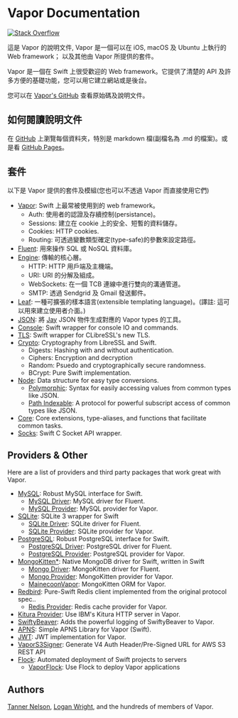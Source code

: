 # Vapor Documentation

[![Stack Overflow](https://img.shields.io/stackexchange/stackoverflow/t/vapor.svg)](http://stackoverflow.com/questions/tagged/vapor)

這是 Vapor 的說明文件, Vapor 是一個可以在 iOS, macOS 及 Ubuntu 上執行的 Web framework； 以及其他由 Vapor 所提供的套件。

Vapor 是一個在 Swift 上很受歡迎的 Web framework。它提供了清楚的 API 及許多方便的基礎功能，您可以用它建立網站或是後台。

您可以在 [Vapor's GitHub](https://github.com/vapor/vapor) 查看原始碼及說明文件。

## 如何閱讀說明文件

在 [GitHub](https://github.com/vapor/documentation) 上瀏覽每個資料夾，特別是 markdown 檔(副檔名為 .md 的檔案)。或是看 [GitHub Pages](https://vapor.github.io/documentation/)。

## 套件
以下是 Vapor 提供的套件及模組(您也可以不透過 Vapor 而直接使用它們)

- [Vapor](https://github.com/vapor/vapor): Swift 上最常被使用到的 web framework。
	- Auth: 使用者的認證及存續控制(persistance)。
	- Sessions: 建立在 cookie 上的安全、短暫的資料儲存。
	- Cookies: HTTP cookies.
	- Routing: 可透過變數類型確定(type-safe)的參數來設定路徑。
- [Fluent](https://github.com/vapor/fluent): 用來操作 SQL 或 NoSQL 資料庫。
- [Engine](https://github.com/vapor/engine): 傳輸的核心層。
	- HTTP: HTTP 用戶端及主機端。
	- URI: URI 的分解及組成。
	- WebSockets: 在一個 TCB 連線中進行雙向的溝通管道。
	- SMTP: 透過 Sendgrid 及 Gmail 發送郵件。
- [Leaf](https://github.com/vapor/leaf): 一種可擴張的樣本語言(extensible templating language)。(譯註: 這可以用來建立使用者介面。)
- [JSON](https://github.com/vapor/json): 將 [Jay](https://github.com/dantoml/jay) JSON 物件生成對應的 Vapor types 的工具。
- [Console](https://github.com/vapor/console): Swift wrapper for console IO and commands.
- [TLS](https://github.com/vapor/tls): Swift wrapper for CLibreSSL's new TLS.
- [Crypto](https://github.com/vapor/crypto): Cryptography from LibreSSL and Swift.
	- Digests: Hashing with and without authentication.
	- Ciphers: Encryption and decryption
	- Random: Psuedo and cryptographically secure randomness.
	- BCrypt: Pure Swift implementation.
- [Node](https://github.com/vapor/node): Data structure for easy type conversions.
	- [Polymorphic](https://github.com/vapor/polymorphic): Syntax for easily accessing values from common types like JSON.
	- [Path Indexable](https://github.com/vapor/path-indexable): A protocol for powerful subscript access of common types like JSON.
- [Core](https://github.com/vapor/core): Core extensions, type-aliases, and functions that facilitate common tasks.
- [Socks](https://github.com/vapor/socks): Swift C Socket API wrapper.

## Providers & Other

Here are a list of providers and third party packages that work great with Vapor.

- [MySQL](https://github.com/vapor/mysql): Robust MySQL interface for Swift.
	- [MySQL Driver](https://github.com/vapor/mysql-driver): MySQL driver for Fluent.
	- [MySQL Provider](https://github.com/vapor/mysql-provider): MySQL provider for Vapor.
- [SQLite](https://github.com/vapor/sqlite): SQLite 3 wrapper for Swift
	- [SQLite Driver](https://github.com/vapor/sqlite-driver): SQLite driver for Fluent.
	- [SQLite Provider](https://github.com/vapor/sqlite-provider): SQLite provider for Vapor.
- [PostgreSQL](https://github.com/vapor/postgresql): Robust PostgreSQL interface for Swift.
	- [PostgreSQL Driver](https://github.com/vapor/postgresql-driver): PostgreSQL driver for Fluent.
	- [PostgreSQL Provider](https://github.com/vapor/postgresql-provider): PostgreSQL provider for Vapor.
- [MongoKitten*](https://github.com/OpenKitten/MongoKitten): Native MongoDB driver for Swift, written in Swift
	- [Mongo Driver](https://github.com/vapor/mongo-driver): MongoKitten driver for Fluent.
	- [Mongo Provider](https://github.com/vapor/mongo-provider): MongoKitten provider for Vapor.
	- [MainecoonVapor](https://github.com/OpenKitten/MainecoonVapor): MongoKitten ORM for Vapor.
- [Redbird](https://github.com/vapor/redbird): Pure-Swift Redis client implemented from the original protocol spec..
	- [Redis Provider](https://github.com/vapor/redis-provider): Redis cache provider for Vapor.
- [Kitura Provider](https://github.com/vapor/kitura-provider): Use IBM's Kitura HTTP server in Vapor.
- [SwiftyBeaver](https://github.com/SwiftyBeaver/SwiftyBeaver-Vapor): Adds the powerful logging of SwiftyBeaver to Vapor.
- [APNS](https://github.com/matthijs2704/vapor-apns): Simple APNS Library for Vapor (Swift).
- [JWT](https://github.com/siemensikkema/vapor-jwt): JWT implementation for Vapor.
- [VaporS3Signer](https://github.com/JustinM1/VaporS3Signer): Generate V4 Auth Header/Pre-Signed URL for AWS S3 REST API
- [Flock](https://github.com/jakeheis/Flock): Automated deployment of Swift projects to servers
	- [VaporFlock](https://github.com/jakeheis/VaporFlock): Use Flock to deploy Vapor applications


## Authors

[Tanner Nelson](mailto:tanner@qutheory.io), [Logan Wright](mailto:logan@qutheory.io), and the hundreds of members of Vapor.

